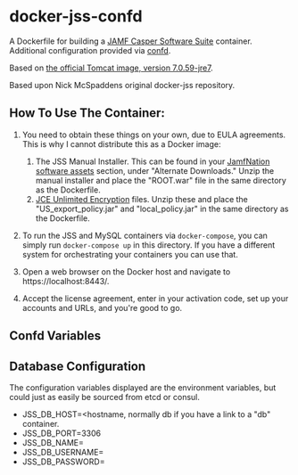 docker-jss-confd
================

A Dockerfile for building a [JAMF Casper Software Suite](http://www.jamfsoftware.com/products/casper-suite/) container.
Additional configuration provided via [confd](https://github.com/kelseyhightower/confd).

Based on [the official Tomcat image, version 7.0.59-jre7](https://registry.hub.docker.com/_/tomcat/).

Based upon Nick McSpaddens original docker-jss repository.

How To Use The Container:
-----
1.	You need to obtain these things on your own, due to EULA agreements.  This is why I cannot distribute this as a Docker image:
	1.	The JSS Manual Installer.  This can be found in your [JamfNation software assets](https://jamfnation.jamfsoftware.com/login.html) section, under "Alternate Downloads."  Unzip the manual installer and place the "ROOT.war" file in the same directory as the Dockerfile.
	2.	[JCE Unlimited Encryption](http://www.oracle.com/technetwork/java/javase/downloads/jce-7-download-432124.html) files.  Unzip these and place the "US_export_policy.jar" and "local_policy.jar" in the same directory as the Dockerfile.

2.  To run the JSS and MySQL containers via `docker-compose`, you can simply run `docker-compose up` in this directory. If you have a different system for orchestrating your containers you can use that.
3.	Open a web browser on the Docker host and navigate to https://localhost:8443/.
4.	Accept the license agreement, enter in your activation code, set up your accounts and URLs, and you're good to go.

Confd Variables
---------------

## Database Configuration ##

The configuration variables displayed are the environment variables, but could just as easily be
sourced from etcd or consul.

- JSS_DB_HOST=<hostname, normally db if you have a link to a "db" container.
- JSS_DB_PORT=3306
- JSS_DB_NAME=<database name>
- JSS_DB_USERNAME=<mysql user name>
- JSS_DB_PASSWORD=<mysql password>

